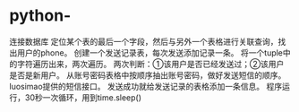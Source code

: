 # python-
连接数据库
定位某个表的最后一个字段，然后与另外一个表格进行关联查询，找出用户的phone。
创建一个发送记录表，每次发送添加记录一条。
将一个tuple中的字符遍历出来，两次遍历。
两次判断：①该用户是否已经发送过；②该用户是否是新用户。
从账号密码表格中按顺序抽出账号密码，做好发送短信的顺序。
luosimao提供的短信接口。
发送成功就给发送记录的表格添加一条信息。
程序运行，30秒一次循环，用到time.sleep()
